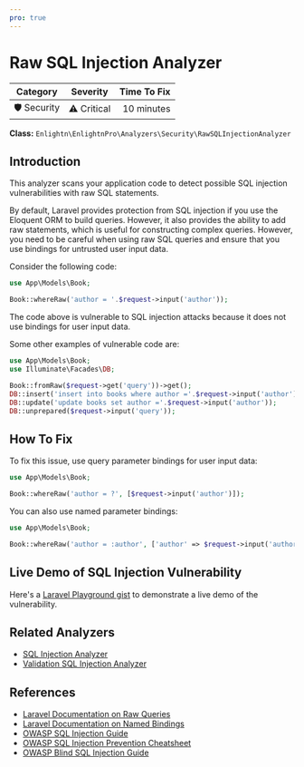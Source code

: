 ```yaml
---
pro: true
---
```


# Raw SQL Injection Analyzer <Badge text="PRO" type="tip"/>

| Category       | Severity   | Time To Fix  |
| -------------  |:----------:| ------------:|
| 🛡️ Security    | ⚠️ Critical | 10 minutes   |

**Class:** `Enlightn\EnlightnPro\Analyzers\Security\RawSQLInjectionAnalyzer`

## Introduction

This analyzer scans your application code to detect possible SQL injection vulnerabilities with raw SQL statements.

By default, Laravel provides protection from SQL injection if you use the Eloquent ORM to build queries. However, it also provides the ability to add raw statements, which is useful for constructing complex queries. However, you need to be careful when using raw SQL queries and ensure that you use bindings for untrusted user input data.

Consider the following code:

```php
use App\Models\Book;

Book::whereRaw('author = '.$request->input('author'));
```

The code above is vulnerable to SQL injection attacks because it does not use bindings for user input data.

Some other examples of vulnerable code are:

```php
use App\Models\Book;
use Illuminate\Facades\DB;

Book::fromRaw($request->get('query'))->get();
DB::insert('insert into books where author ='.$request->input('author'));
DB::update('update books set author ='.$request->input('author'));
DB::unprepared($request->input('query'));
```

## How To Fix

To fix this issue, use query parameter bindings for user input data:

```php
use App\Models\Book;

Book::whereRaw('author = ?', [$request->input('author')]);
```

You can also use named parameter bindings:

```php
use App\Models\Book;

Book::whereRaw('author = :author', ['author' => $request->input('author')]);
```

## Live Demo of SQL Injection Vulnerability

Here's a [Laravel Playground gist](https://laravelplayground.com/#/gist/55e1b1c11d0f84031b9f3b323d7060c5) to demonstrate a live demo of the vulnerability.

## Related Analyzers

- [SQL Injection Analyzer](sql-injection-analyzer.html)
- [Validation SQL Injection Analyzer](validation-sql-injection-analyzer.html)

## References

- [Laravel Documentation on Raw Queries](https://laravel.com/docs/queries#raw-methods)
- [Laravel Documentation on Named Bindings](https://laravel.com/docs/database#using-named-bindings)
- [OWASP SQL Injection Guide](https://owasp.org/www-community/attacks/SQL_Injection)
- [OWASP SQL Injection Prevention Cheatsheet](https://cheatsheetseries.owasp.org/cheatsheets/SQL_Injection_Prevention_Cheat_Sheet.html)
- [OWASP Blind SQL Injection Guide](https://owasp.org/www-community/attacks/Blind_SQL_Injection)